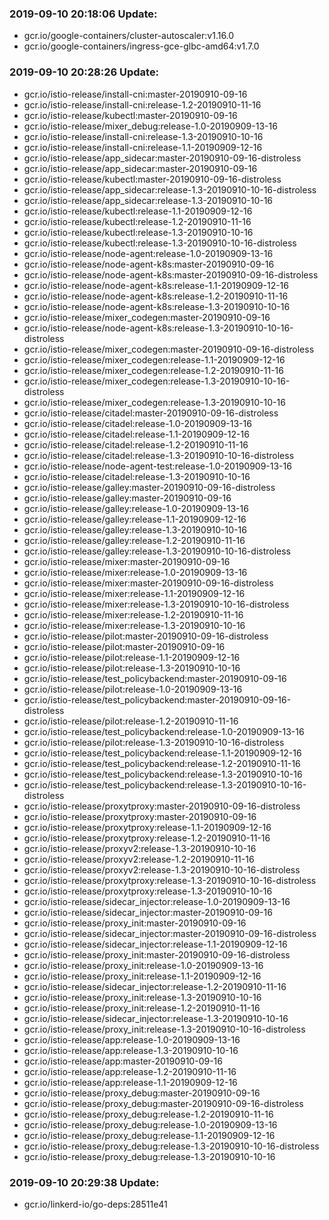 ### 2019-09-10 20:18:06 Update:

- gcr.io/google-containers/cluster-autoscaler:v1.16.0
- gcr.io/google-containers/ingress-gce-glbc-amd64:v1.7.0
### 2019-09-10 20:28:26 Update:

- gcr.io/istio-release/install-cni:master-20190910-09-16
- gcr.io/istio-release/install-cni:release-1.2-20190910-11-16
- gcr.io/istio-release/kubectl:master-20190910-09-16
- gcr.io/istio-release/mixer_debug:release-1.0-20190909-13-16
- gcr.io/istio-release/install-cni:release-1.3-20190910-10-16
- gcr.io/istio-release/install-cni:release-1.1-20190909-12-16
- gcr.io/istio-release/app_sidecar:master-20190910-09-16-distroless
- gcr.io/istio-release/app_sidecar:master-20190910-09-16
- gcr.io/istio-release/kubectl:master-20190910-09-16-distroless
- gcr.io/istio-release/app_sidecar:release-1.3-20190910-10-16-distroless
- gcr.io/istio-release/app_sidecar:release-1.3-20190910-10-16
- gcr.io/istio-release/kubectl:release-1.1-20190909-12-16
- gcr.io/istio-release/kubectl:release-1.2-20190910-11-16
- gcr.io/istio-release/kubectl:release-1.3-20190910-10-16
- gcr.io/istio-release/kubectl:release-1.3-20190910-10-16-distroless
- gcr.io/istio-release/node-agent:release-1.0-20190909-13-16
- gcr.io/istio-release/node-agent-k8s:master-20190910-09-16
- gcr.io/istio-release/node-agent-k8s:master-20190910-09-16-distroless
- gcr.io/istio-release/node-agent-k8s:release-1.1-20190909-12-16
- gcr.io/istio-release/node-agent-k8s:release-1.2-20190910-11-16
- gcr.io/istio-release/node-agent-k8s:release-1.3-20190910-10-16
- gcr.io/istio-release/mixer_codegen:master-20190910-09-16
- gcr.io/istio-release/node-agent-k8s:release-1.3-20190910-10-16-distroless
- gcr.io/istio-release/mixer_codegen:master-20190910-09-16-distroless
- gcr.io/istio-release/mixer_codegen:release-1.1-20190909-12-16
- gcr.io/istio-release/mixer_codegen:release-1.2-20190910-11-16
- gcr.io/istio-release/mixer_codegen:release-1.3-20190910-10-16-distroless
- gcr.io/istio-release/mixer_codegen:release-1.3-20190910-10-16
- gcr.io/istio-release/citadel:master-20190910-09-16-distroless
- gcr.io/istio-release/citadel:release-1.0-20190909-13-16
- gcr.io/istio-release/citadel:release-1.1-20190909-12-16
- gcr.io/istio-release/citadel:release-1.2-20190910-11-16
- gcr.io/istio-release/citadel:release-1.3-20190910-10-16-distroless
- gcr.io/istio-release/node-agent-test:release-1.0-20190909-13-16
- gcr.io/istio-release/citadel:release-1.3-20190910-10-16
- gcr.io/istio-release/galley:master-20190910-09-16-distroless
- gcr.io/istio-release/galley:master-20190910-09-16
- gcr.io/istio-release/galley:release-1.0-20190909-13-16
- gcr.io/istio-release/galley:release-1.1-20190909-12-16
- gcr.io/istio-release/galley:release-1.3-20190910-10-16
- gcr.io/istio-release/galley:release-1.2-20190910-11-16
- gcr.io/istio-release/galley:release-1.3-20190910-10-16-distroless
- gcr.io/istio-release/mixer:master-20190910-09-16
- gcr.io/istio-release/mixer:release-1.0-20190909-13-16
- gcr.io/istio-release/mixer:master-20190910-09-16-distroless
- gcr.io/istio-release/mixer:release-1.1-20190909-12-16
- gcr.io/istio-release/mixer:release-1.3-20190910-10-16-distroless
- gcr.io/istio-release/mixer:release-1.2-20190910-11-16
- gcr.io/istio-release/mixer:release-1.3-20190910-10-16
- gcr.io/istio-release/pilot:master-20190910-09-16-distroless
- gcr.io/istio-release/pilot:master-20190910-09-16
- gcr.io/istio-release/pilot:release-1.1-20190909-12-16
- gcr.io/istio-release/pilot:release-1.3-20190910-10-16
- gcr.io/istio-release/test_policybackend:master-20190910-09-16
- gcr.io/istio-release/pilot:release-1.0-20190909-13-16
- gcr.io/istio-release/test_policybackend:master-20190910-09-16-distroless
- gcr.io/istio-release/pilot:release-1.2-20190910-11-16
- gcr.io/istio-release/test_policybackend:release-1.0-20190909-13-16
- gcr.io/istio-release/pilot:release-1.3-20190910-10-16-distroless
- gcr.io/istio-release/test_policybackend:release-1.1-20190909-12-16
- gcr.io/istio-release/test_policybackend:release-1.2-20190910-11-16
- gcr.io/istio-release/test_policybackend:release-1.3-20190910-10-16
- gcr.io/istio-release/test_policybackend:release-1.3-20190910-10-16-distroless
- gcr.io/istio-release/proxytproxy:master-20190910-09-16-distroless
- gcr.io/istio-release/proxytproxy:master-20190910-09-16
- gcr.io/istio-release/proxytproxy:release-1.1-20190909-12-16
- gcr.io/istio-release/proxytproxy:release-1.2-20190910-11-16
- gcr.io/istio-release/proxyv2:release-1.3-20190910-10-16
- gcr.io/istio-release/proxyv2:release-1.2-20190910-11-16
- gcr.io/istio-release/proxyv2:release-1.3-20190910-10-16-distroless
- gcr.io/istio-release/proxytproxy:release-1.3-20190910-10-16-distroless
- gcr.io/istio-release/proxytproxy:release-1.3-20190910-10-16
- gcr.io/istio-release/sidecar_injector:release-1.0-20190909-13-16
- gcr.io/istio-release/sidecar_injector:master-20190910-09-16
- gcr.io/istio-release/proxy_init:master-20190910-09-16
- gcr.io/istio-release/sidecar_injector:master-20190910-09-16-distroless
- gcr.io/istio-release/sidecar_injector:release-1.1-20190909-12-16
- gcr.io/istio-release/proxy_init:master-20190910-09-16-distroless
- gcr.io/istio-release/proxy_init:release-1.0-20190909-13-16
- gcr.io/istio-release/proxy_init:release-1.1-20190909-12-16
- gcr.io/istio-release/sidecar_injector:release-1.2-20190910-11-16
- gcr.io/istio-release/proxy_init:release-1.3-20190910-10-16
- gcr.io/istio-release/proxy_init:release-1.2-20190910-11-16
- gcr.io/istio-release/sidecar_injector:release-1.3-20190910-10-16
- gcr.io/istio-release/proxy_init:release-1.3-20190910-10-16-distroless
- gcr.io/istio-release/app:release-1.0-20190909-13-16
- gcr.io/istio-release/app:release-1.3-20190910-10-16
- gcr.io/istio-release/app:master-20190910-09-16
- gcr.io/istio-release/app:release-1.2-20190910-11-16
- gcr.io/istio-release/app:release-1.1-20190909-12-16
- gcr.io/istio-release/proxy_debug:master-20190910-09-16
- gcr.io/istio-release/proxy_debug:master-20190910-09-16-distroless
- gcr.io/istio-release/proxy_debug:release-1.2-20190910-11-16
- gcr.io/istio-release/proxy_debug:release-1.0-20190909-13-16
- gcr.io/istio-release/proxy_debug:release-1.1-20190909-12-16
- gcr.io/istio-release/proxy_debug:release-1.3-20190910-10-16-distroless
- gcr.io/istio-release/proxy_debug:release-1.3-20190910-10-16
### 2019-09-10 20:29:38 Update:

- gcr.io/linkerd-io/go-deps:28511e41
